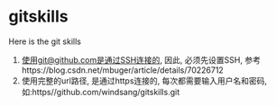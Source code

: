 # gitskills
Here is the git skills

1. 使用git@github.com是通过SSH连接的, 因此, 必须先设置SSH, 参考https://blog.csdn.net/mbuger/article/details/70226712
2. 使用完整的url路径, 是通过https连接的, 每次都需要输入用户名和密码, 如:https//github.com/windsang/gitskills.git
